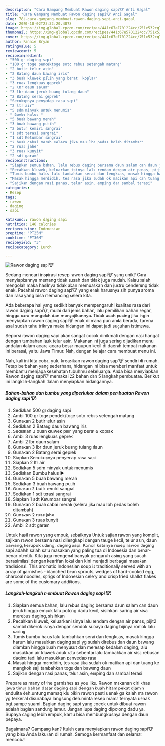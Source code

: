 ```yaml
---
description: "Cara Gampang Membuat Rawon daging sapi🐮 Anti Gagal"
title: "Cara Gampang Membuat Rawon daging sapi🐮 Anti Gagal"
slug: 781-cara-gampang-membuat-rawon-daging-sapi-anti-gagal
date: 2020-10-02T23:32:20.487Z
image: https://img-global.cpcdn.com/recipes/441c67e5701224cc/751x532cq70/rawon-daging-sapi🐮-foto-resep-utama.jpg
thumbnail: https://img-global.cpcdn.com/recipes/441c67e5701224cc/751x532cq70/rawon-daging-sapi🐮-foto-resep-utama.jpg
cover: https://img-global.cpcdn.com/recipes/441c67e5701224cc/751x532cq70/rawon-daging-sapi🐮-foto-resep-utama.jpg
author: Fannie Bryan
ratingvalue: 5
reviewcount: 5
recipeingredient:
- "500 gr daging sapi"
- "100 gr toge pendektoge soto rebus setengah matang"
- "2 butir telur asin"
- "2 Batang daun bawang iris"
- "3 buah kluwek pilih yang berat  koplak"
- "3 ruas lengkuas geprek"
- "2 lbr daun salam"
- "3 lbr daun jeruk buang tulang daun"
- "2 Batang serai geprek"
- "Secukupnya penyedap rasa sapi"
- "2 ltr air"
- "5 sdm minyak untuk menumis"
- " Bumbu halus "
- "5 buah bawang merah"
- "3 buah bawang putih"
- "2 butir kemiri sangrai"
- "1 sdt terasi sangrai"
- "1 sdt Ketumbar sangrai"
- "2 buah cabai merah selera jika mau lbh pedas boleh ditambah"
- "2 ruas jahe"
- "3 ruas kunyit"
- "2 sdt garam"
recipeinstructions:
- "Siapkan semua bahan, lalu rebus daging bersama daun salam dan daun jeruk hingga empuk lalu potong dadu kecil, sisihkan, saring air sisa merebus daging, sisihkan"
- "Pecahkan kluwek, keluarkan isinya lalu rendam dengan air panas, pijit2 sambil dikerok isinya dengan sendok supaya daging bijinya rontok lalu saring"
- "Tumis bumbu halus lalu tambahkan serai dan lengkuas, masak hingga harum lalu masukkan daging sapi yg sudah direbus dan daun bawang diamkan hingga kuah menyusut dan meresap kedalam daging, lalu masukkan air kluwek aduk rata sebentar lalu tambahkan air sisa rebusan daging tadi lalu masukkan penyedap rasa"
- "Masak hingga mendidih, tes rasa jika sudah ok matikan api dan tuang ke mangkok saji tambahkan toge dan bawang daun"
- "Sajikan dengan nasi panas, telur asin, emping dan sambal terasi"
categories:
- Resep
tags:
- rawon
- daging
- sapi

katakunci: rawon daging sapi 
nutrition: 146 calories
recipecuisine: Indonesian
preptime: "PT25M"
cooktime: "PT36M"
recipeyield: "3"
recipecategory: Lunch

---
```



![Rawon daging sapi🐮](https://img-global.cpcdn.com/recipes/441c67e5701224cc/751x532cq70/rawon-daging-sapi🐮-foto-resep-utama.jpg)

Sedang mencari inspirasi resep rawon daging sapi🐮 yang unik? Cara menyiapkannya memang tidak susah dan tidak juga mudah. Kalau salah mengolah maka hasilnya tidak akan memuaskan dan justru cenderung tidak enak. Padahal rawon daging sapi🐮 yang enak harusnya sih punya aroma dan rasa yang bisa memancing selera kita.

Ada beberapa hal yang sedikit banyak mempengaruhi kualitas rasa dari rawon daging sapi🐮, mulai dari jenis bahan, lalu pemilihan bahan segar, hingga cara mengolah dan menyajikannya. Tidak usah pusing jika ingin menyiapkan rawon daging sapi🐮 enak di mana pun anda berada, karena asal sudah tahu triknya maka hidangan ini dapat jadi suguhan istimewa.

Seporsi rawon daging sapi akan sangat cocok dinikmati dengan nasi hangat dengan tambahan lauk telur asin. Makanan ini juga sering dijadikan menu andalan dalam acara-acara besar maupun kecil di daerah tempat makanan ini berasal, yaitu Jawa Timur. Nah, dengan belajar cara membuat menu ini.


Nah, kali ini kita coba, yuk, kreasikan rawon daging sapi🐮 sendiri di rumah. Tetap berbahan yang sederhana, hidangan ini bisa memberi manfaat untuk membantu menjaga kesehatan tubuhmu sekeluarga. Anda bisa menyiapkan Rawon daging sapi🐮 memakai 22 bahan dan 5 langkah pembuatan. Berikut ini langkah-langkah dalam menyiapkan hidangannya.

<!--inarticleads1-->

##### Bahan-bahan dan bumbu yang diperlukan dalam pembuatan Rawon daging sapi🐮:

1. Sediakan 500 gr daging sapi
1. Ambil 100 gr toge pendek/toge soto rebus setengah matang
1. Gunakan 2 butir telur asin
1. Sediakan 2 Batang daun bawang iris
1. Sediakan 3 buah kluwek pilih yang berat &amp; koplak
1. Ambil 3 ruas lengkuas geprek
1. Ambil 2 lbr daun salam
1. Gunakan 3 lbr daun jeruk buang tulang daun
1. Gunakan 2 Batang serai geprek
1. Siapkan Secukupnya penyedap rasa sapi
1. Siapkan 2 ltr air
1. Sediakan 5 sdm minyak untuk menumis
1. Sediakan  Bumbu halus ▶
1. Gunakan 5 buah bawang merah
1. Sediakan 3 buah bawang putih
1. Gunakan 2 butir kemiri sangrai
1. Sediakan 1 sdt terasi sangrai
1. Siapkan 1 sdt Ketumbar sangrai
1. Gunakan 2 buah cabai merah (selera jika mau lbh pedas boleh ditambah)
1. Gunakan 2 ruas jahe
1. Gunakan 3 ruas kunyit
1. Ambil 2 sdt garam


Untuk hasil rawon yang empuk, sebaiknya Untuk sajian rawon yang komplit, sajikan rawon bersama nasi dilengkapi dengan tauge kecil, telur asin, daun bawang, kerupuk udang, daging sapi. Konon katanya resep rawon daging sapi adalah salah satu masakan yang paling tua di Indonesia dan benar-benar otentik. Kita juga mengenal banyak pengaruh asing yang sudah berasimilasi dengan kearifan lokal dan kini menjadi berbagai masakan tradisional. This aromatic Indonesian soup is traditionally served with an array of garnishes - blanched bean sprouts, wedges of hard-cooked egg, charcoal noodles, sprigs of Indonesian celery and crisp fried shallot flakes are some of the customary additions. 

<!--inarticleads2-->

##### Langkah-langkah membuat Rawon daging sapi🐮:

1. Siapkan semua bahan, lalu rebus daging bersama daun salam dan daun jeruk hingga empuk lalu potong dadu kecil, sisihkan, saring air sisa merebus daging, sisihkan
1. Pecahkan kluwek, keluarkan isinya lalu rendam dengan air panas, pijit2 sambil dikerok isinya dengan sendok supaya daging bijinya rontok lalu saring
1. Tumis bumbu halus lalu tambahkan serai dan lengkuas, masak hingga harum lalu masukkan daging sapi yg sudah direbus dan daun bawang diamkan hingga kuah menyusut dan meresap kedalam daging, lalu masukkan air kluwek aduk rata sebentar lalu tambahkan air sisa rebusan daging tadi lalu masukkan penyedap rasa
1. Masak hingga mendidih, tes rasa jika sudah ok matikan api dan tuang ke mangkok saji tambahkan toge dan bawang daun
1. Sajikan dengan nasi panas, telur asin, emping dan sambal terasi


Prepare as many of the garnishes as you like. Rawon makanan ciri khas jawa timur bahan dasar daging sapi dengan kuah hitam pekat djamin endulita deh.untung mamaq klu bikin rawon pasti uenak ga kalah ma rawon yg terkenal disurabaya langsung deh.minta resep mama ternyata uenak bgt.sampe suami. Bagian daging sapi yang cocok untuk dibuat rawon adalah bagian sandung lamur. Jangan lupa daging dipotong dadu ya. Supaya daging lebih empuk, kamu bisa membungkusnya dengan daun pepaya. 

Bagaimana? Gampang kan? Itulah cara menyiapkan rawon daging sapi🐮 yang bisa Anda lakukan di rumah. Semoga bermanfaat dan selamat mencoba!
